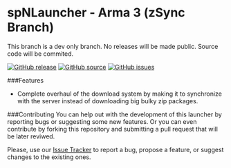 # spNLauncher - Arma 3 (zSync Branch)

This branch is a dev only branch. No releases will be made public. Source code will be commited.

[![GitHub release](https://img.shields.io/github/release/serialtasted/spNLauncher.svg?label=Download&color=blue)](https://github.com/serialtasted/spNLauncher/releases)
[![GitHub source](https://img.shields.io/badge/Source-Download%20ZIP-orange.svg)](https://github.com/serialtasted/spNLauncher/archive/master.zip)
[![GitHub issues](https://img.shields.io/github/issues/serialtasted/spNLauncher.svg?label=Issues)](https://github.com/serialtasted/spNLauncher/issues)

###Features
* Complete overhaul of the download system by making it to synchronize with the server instead of downloading big bulky zip packages.

###Contributing
You can help out with the development of this launcher by reporting bugs or suggesting some new features. Or you can even contribute by forking this repository and submitting a pull request that will be later reviwed.

Please, use our [Issue Tracker](https://github.com/serialtasted/spNLauncher/issues) to report a bug, propose a feature, or suggest changes to the existing ones.
